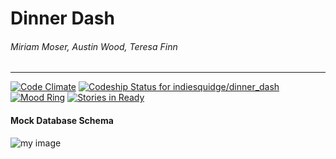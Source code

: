 # Dinner Dash

###### Miriam Moser, Austin Wood, Teresa Finn
---

[![Code Climate](https://codeclimate.com/github/indiesquidge/dinner_dash/badges/gpa.svg)](https://codeclimate.com/github/indiesquidge/dinner_dash)
[![Codeship Status for indiesquidge/dinner_dash](https://codeship.com/projects/6cc90c10-ac3a-0132-3b3f-1e5353d97603/status?branch=master) ](https://codeship.com/projects/68482)
[![Mood Ring](http://moodring.black/repos/93/badge.svg)](http://moodring.black)
[![Stories in Ready](https://badge.waffle.io/indiesquidge/dinner_dash.svg?label=ready&title=Ready)](http://waffle.io/indiesquidge/dinner_dash)

#### Mock Database Schema
![my image](http://i.imgur.com/k0kbXFJ.png)
